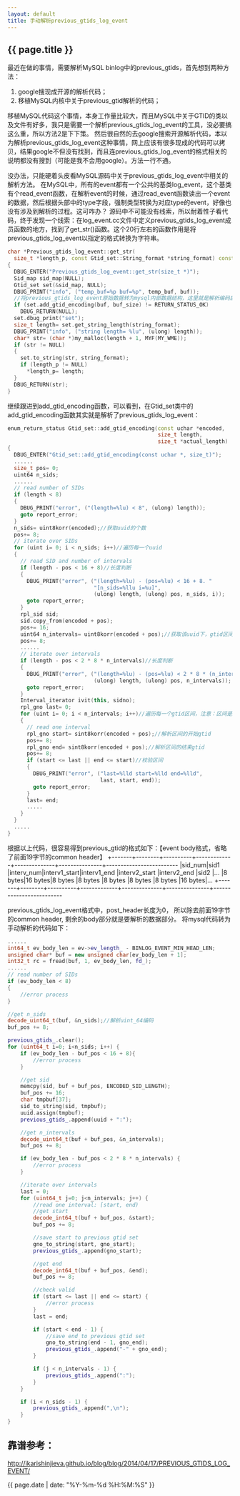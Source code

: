 ```yaml
---
layout: default
title: 手动解析previous_gtids_log_event
---
```


## {{ page.title }}

最近在做的事情，需要解析MySQL binlog中的previous_gtids，首先想到两种方法：
1. google搜现成开源的解析代码；
2. 移植MySQL内核中关于previous_gtid解析的代码；

移植MySQL代码这个事情，本身工作量比较大，而且MySQL中关于GTID的类以及文件有好多，我只是需要一个解析previous_gtids_log_event的工具，没必要搞这么重，所以方法2是下下策。
然后很自然的去google搜索开源解析代码，本以为解析previous_gtids_log_event这种事情，网上应该有很多现成的代码可以拷贝，结果google不但没有找到，而且连previous_gtids_log_event的格式相关的说明都没有搜到（可能是我不会用google）。方法一行不通。

没办法，只能硬着头皮看MySQL源码中关于previous_gtids_log_event中相关的解析方法。
在MySQL中，所有的event都有一个公共的基类log_event，这个基类有个read_event函数，在解析event的时候，通过read_event函数读出一个event的数据，然后根据头部中的type字段，强制类型转换为对应type的event，好像也没有涉及到解析的过程。这可咋办？
源码中不可能没有线索，所以耐着性子看代码，终于发现一个线索：在log_event.cc文件中定义previous_gtids_log_event成员函数的地方，找到了get_str()函数。这个20行左右的函数作用是将previous_gtids_log_event以指定的格式转换为字符串。

```cpp
char *Previous_gtids_log_event::get_str(
  size_t *length_p, const Gtid_set::String_format *string_format) const
{
  DBUG_ENTER("Previous_gtids_log_event::get_str(size_t *)");
  Sid_map sid_map(NULL);
  Gtid_set set(&sid_map, NULL);
  DBUG_PRINT("info", ("temp_buf=%p buf=%p", temp_buf, buf));
  //将previous_gtids_log_event原始数据转为mysql内部数据结构，这里就是解析编码后的数据
  if (set.add_gtid_encoding(buf, buf_size) != RETURN_STATUS_OK)
    DBUG_RETURN(NULL);
  set.dbug_print("set");
  size_t length= set.get_string_length(string_format);
  DBUG_PRINT("info", ("string length= %lu", (ulong) length));
  char* str= (char *)my_malloc(length + 1, MYF(MY_WME));
  if (str != NULL)
  {
    set.to_string(str, string_format);
    if (length_p != NULL)
      *length_p= length;
  }
  DBUG_RETURN(str);
}
```

继续跟进到add_gtid_encoding函数，可以看到，在Gtid_set类中的add_gtid_encoding函数其实就是解析了previous_gtids_log_event：

```cpp
enum_return_status Gtid_set::add_gtid_encoding(const uchar *encoded,
                                               size_t length,
                                               size_t *actual_length)
{
  DBUG_ENTER("Gtid_set::add_gtid_encoding(const uchar *, size_t)");
  ......
  size_t pos= 0;
  uint64 n_sids;
  ......
  // read number of SIDs
  if (length < 8)
  {
    DBUG_PRINT("error", ("(length=%lu) < 8", (ulong) length));
    goto report_error;
  }
  n_sids= uint8korr(encoded);//获取uuid的个数
  pos+= 8;
  // iterate over SIDs
  for (uint i= 0; i < n_sids; i++)//遍历每一个uuid
  {
    // read SID and number of intervals
    if (length - pos < 16 + 8)//长度判断
    {
      DBUG_PRINT("error", ("(length=%lu) - (pos=%lu) < 16 + 8. "
                           "[n_sids=%llu i=%u]",
                           (ulong) length, (ulong) pos, n_sids, i));
      goto report_error;
    }
    rpl_sid sid;
    sid.copy_from(encoded + pos);
    pos+= 16;
    uint64 n_intervals= uint8korr(encoded + pos);//获取该uuid下，gtid区间的个数
    pos+= 8;
    ......
    // iterate over intervals
    if (length - pos < 2 * 8 * n_intervals)//长度判断
    {
      DBUG_PRINT("error", ("(length=%lu) - (pos=%lu) < 2 * 8 * (n_intervals=%llu)",
                           (ulong) length, (ulong) pos, n_intervals));
      goto report_error;
    }
    Interval_iterator ivit(this, sidno);
    rpl_gno last= 0;
    for (uint i= 0; i < n_intervals; i++)//遍历每一个gtid区间，注意：区间是左闭右开的 [start, end)
    {
      // read one interval
      rpl_gno start= sint8korr(encoded + pos);//解析区间的开始gtid
      pos+= 8;
      rpl_gno end= sint8korr(encoded + pos);//解析区间的结束gtid
      pos+= 8;
      if (start <= last || end <= start)//校验区间
      {
        DBUG_PRINT("error", ("last=%lld start=%lld end=%lld",
                             last, start, end));
        goto report_error;
      }
      last= end;
      .....
    }
  }
  .....
}
```

根据以上代码，很容易得到previous_gtid的格式如下：【event body格式，省略了前面19字节的common header】
+-------+--------+----------+-------------+--------------+---------------+-------------------------
|sid_num|sid1    |interv_num|interv1_start|interv1_end   |interv2_start  |interv2_end |sid2    |...
|8 bytes|16 bytes|8 bytes   |8 bytes      |8 bytes       |8 bytes        |8 bytes     |16 bytes|...
+-------+--------+----------+-------------+--------------+---------------+-------------------------

previous_gtids_log_event格式中，post_header长度为0， 所以除去前面19字节的common header, 剩余的body部分就是要解析的数据部分。
将mysql代码转为手动解析的代码如下：
```cpp
......
int64_t ev_body_len = ev->ev_length_ - BINLOG_EVENT_MIN_HEAD_LEN;
unsigned char* buf = new unsigned char[ev_body_len + 1];
int32_t rc = fread(buf, 1, ev_body_len, fd_);
......
// read number of SIDs
if (ev_body_len < 8)
{
    //error process
}

//get n_sids
decode_uint64_t(buf, &n_sids);//解析uint_64编码
buf_pos += 8;

previous_gtids_.clear();
for (uint64_t i=0; i<n_sids; i++) {
    if (ev_body_len - buf_pos < 16 + 8){
        //error process
    }

    //get sid
    memcpy(sid, buf + buf_pos, ENCODED_SID_LENGTH);
    buf_pos += 16;
    char tmpbuf[37];
    sid_to_string(sid, tmpbuf);
    uuid.assign(tmpbuf);
    previous_gtids_.append(uuid + ":");

    //get n_intervals
    decode_uint64_t(buf + buf_pos, &n_intervals);
    buf_pos += 8;

    if (ev_body_len - buf_pos < 2 * 8 * n_intervals) {
        //error process
    }

    //iterate over intervals
    last = 0;
    for (uint64_t j=0; j<n_intervals; j++) {
        //read one interval: [start, end)
        //get start
        decode_int64_t(buf + buf_pos, &start);
        buf_pos += 8;

        //save start to previous gtid set
        gno_to_string(start, gno_start);
        previous_gtids_.append(gno_start);

        //get end
        decode_int64_t(buf + buf_pos, &end);      
        buf_pos += 8;

        //check valid
        if (start <= last || end <= start) {
            //error process
        }
        last = end;

        if (start < end - 1) {
            //save end to previous gtid set
            gno_to_string(end - 1, gno_end);
            previous_gtids_.append("-" + gno_end);
        }

        if (j < n_intervals - 1) {
            previous_gtids_.append(":");
        }
    }

    if (i < n_sids - 1) {
        previous_gtids_.append(",\n");
    }
}
```

## 靠谱参考：
http://ikarishinjieva.github.io/blog/blog/2014/04/17/PREVIOUS_GTIDS_LOG_EVENT/

{{ page.date | date: "%Y-%m-%d %H:%M:%S" }}
